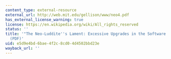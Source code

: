 ```yaml
---
content_type: external-resource
external_url: http://web.mit.edu/gellison/www/neo4.pdf
has_external_license_warning: true
license: https://en.wikipedia.org/wiki/All_rights_reserved
status: ''
title: '"The Neo-Luddite''s Lament: Excessive Upgrades in the Software Industry."
  (PDF)'
uid: e5d9e4bd-6bae-4f2c-8cd0-4d4502bbd23e
wayback_url: ''
---
```


